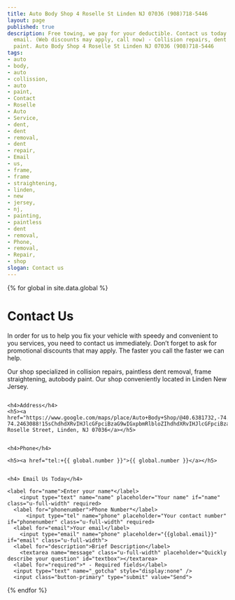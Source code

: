 ```yaml
---
title: Auto Body Shop 4 Roselle St Linden NJ 07036 (908)718-5446
layout: page
published: true
description: Free towing, we pay for your deductible. Contact us today - Call, or
  email. (Web discounts may apply, call now) - Collision repairs, dent removal, body
  paint. Auto Body Shop 4 Roselle St Linden NJ 07036 (908)718-5446
tags:
- auto
- body,
- auto
- collission,
- auto
- paint,
- Contact
- Roselle
- Auto
- Service,
- dent,
- dent
- removal,
- dent
- repair,
- Email
- us,
- frame,
- frame
- straightening,
- linden,
- new
- jersey,
- nj,
- painting,
- paintless
- dent
- removal,
- Phone,
- removal,
- Repair,
- shop
slogan: Contact us
---
```


{% for global in site.data.global %}
# Contact Us

<div class="row">
<div class="u-full-width">
In order for us to help you fix your vehicle with speedy and convenient to you services, you need to contact us immediately. Don’t forget to ask for promotional discounts that may apply. The faster you call the faster we can help.

Our shop specialized in collision repairs, paintless dent removal, frame straightening, autobody paint. Our shop conveniently located in Linden New Jersey.
</div>
</div>

<div class="row center">
<div class="one-half column">



<i class="fa fa-map-marker fa-4x"></i>

	<h4>Address</h4>
	<h5><a href="https://www.google.com/maps/place/Auto+Body+Shop/@40.6381732,-74.2580369,15z/data=!4m9!1m2!2m1!1sauto+repair+shop+linden!3m5!1s0x89c3b2e1915caa2b:0x88a03a9cba693276!8m2!3d40.6353539!4d-74.2463088!15sChdhdXRvIHJlcGFpciBzaG9wIGxpbmRlbloZIhdhdXRvIHJlcGFpciBzaG9wIGxpbmRlbpIBEGF1dG9fcmVwYWlyX3Nob3CaASNDaFpEU1VoTk1HOW5TMFZKUTBGblNVUjVkM0YxUlZOQkVBRQ">4 Roselle Street, Linden, NJ 07036</a></h5>

</div>

<div class="one-half column">
    <i class="fa fa-phone fa-4x"></i>

	<h4>Phone</h4>

	<h5><a href="tel:+{{ global.number }}">{{ global.number }}</a></h5>


</div>



<div class="row center">

<i class="fa fa-envelope-o fa-4x"></i>

	<h4> Email Us Today</h4>

  <form method="POST" action="https://formspree.io/f/roselleautoservices@gmail.com">
  	<!-- Subject for this email -->
  	<input type="hidden" name="_subject" value="Roselle Auto Email Question" />

  	<label for="name">Enter your name*</label>
      	<input type="text" name="name" placeholder="Your name" if="name" class="u-full-width" required>
      <label for="phonenumber">Phone Number*</label>
          <input type="tel" name="phone" placeholder="Your contact number" if="phonenumber" class="u-full-width" required>
      <label for="email">Your email</label>
      	<input type="email" name="phone" placeholder="{{global.email}}" if="email" class="u-full-width">
      <label for="description">Brief Description</label>
      	<textarea name="message" class="u-full-width" placeholder="Quickly describe your question" id="textbox"></textarea>
      <label for="required">* - Required fields</label>
      <input type="text" name="_gotcha" style="display:none" />
      <input class="button-primary" type="submit" value="Send">
  </form>

</div>
</div>
{% endfor %}
